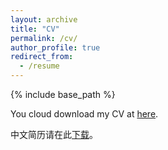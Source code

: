 ```yaml
---
layout: archive
title: "CV"
permalink: /cv/
author_profile: true
redirect_from:
  - /resume
---
```


{% include base_path %}

You cloud download my CV at [here](../files/CV1.pdf).

中文简历请在此[下载](../files/简历1.pdf)。
